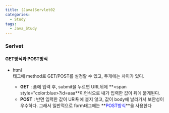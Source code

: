 ```yaml
---
title: (Java)Servlet02
categories:
  - Study
tags:
  - Java_Study
---
```



### Serlvet
#### GET방식과 POST방식
* html <form>태그에 method로 GET/POST를 설정할 수 있고, 두개에는 차이가 있다.
  * **GET** : 폼에 입력 후, submit을 누르면 URL뒤에 **<span style="color:blue>?id=aaa</span>**이런식으로 내가 입력한 값이 뒤에 붙게된다.
  * **POST** : 반면 입력한 값이 URI뒤에 붙지 않고, 값이 body에 날라가서 보안성이 우수하다. 그래서 일반적으로 form태그에는 **<span style="color:blue">POST방식</span>**을 사용한다
